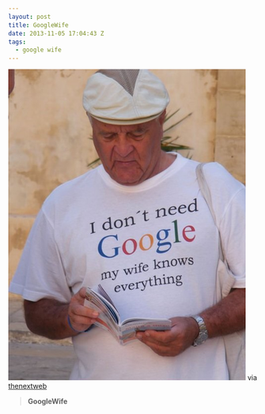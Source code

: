 ```yaml
---
layout: post
title: GoogleWife
date: 2013-11-05 17:04:43 Z
tags:
  - google wife
---
```

![](/media/2013/11/66101336269.jpg)
via [thenextweb](http://thenextweb.tumblr.com/post/66080649713/googlewife)

> **GoogleWife**
